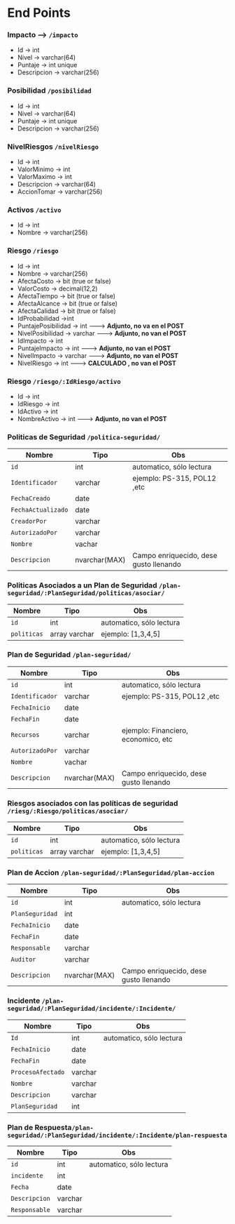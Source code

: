 # End Points

### Impacto -->  `/impacto`
* Id -> int
* Nivel -> varchar(64)
* Puntaje -> int unique
* Descripcion -> varchar(256)

### Posibilidad `/posibilidad`
* Id -> int
* Nivel -> varchar(64)
* Puntaje -> int unique
* Descripcion -> varchar(256)

### NivelRiesgos `/nivelRiesgo`
* Id -> int
* ValorMinimo -> int
* ValorMaximo -> int 
* Descripcion -> varchar(64)
* AccionTomar -> varchar(256)


### Activos `/activo`
* Id -> int
* Nombre -> varchar(256)

### Riesgo `/riesgo`
* Id -> int
* Nombre -> varchar(256)
* AfectaCosto -> bit (true or false) 
* ValorCosto -> decimal(12,2)
* AfectaTiempo -> bit (true or false)
* AfectaAlcance -> bit (true or false)
* AfectaCalidad -> bit (true or false)
* IdProbabilidad ->int
* PuntajePosibilidad -> int ---> **Adjunto, no va en el POST**
* NivelPosibilidad -> varchar  ---> **Adjunto, no van el POST**
* IdImpacto -> int
* PuntajeImpacto -> int ---> **Adjunto, no van el POST**
* NivelImpacto -> varchar  ---> **Adjunto, no van el POST**
* NivelRiesgo -> int  ---> **CALCULADO , no van el POST**


### Riesgo `/riesgo/:IdRiesgo/activo`
* Id -> int
* IdRiesgo -> int
* IdActivo -> int
* NombreActivo -> int  ---> **Adjunto, no van el POST**





### Politicas de Seguridad `/politica-seguridad/`

| Nombre | Tipo | Obs |  
|--|--|--| 
| `id` | int  | automatico, sólo lectura  |
| `Identificador` | varchar  | ejemplo: PS-315, POL12 ,etc |
| `FechaCreado` | date |   |
| `FechaActualizado` |date  ||
| `CreadorPor`| varchar |  |
| `AutorizadoPor` | varchar |  |
| `Nombre` | vachar |   |
| `Descripcion` | nvarchar(MAX) | Campo enriquecido, dese gusto llenando  |
 
 ###  Politicas Asociados a un Plan de Seguridad  `/plan-seguridad/:PlanSeguridad/politicas/asociar/`

| Nombre | Tipo | Obs |  
|--|--|--| 
| `id` | int  | automatico, sólo lectura  |
| `politicas` | array varchar  | ejemplo: [1,3,4,5] |
 
 
### Plan  de Seguridad `/plan-seguridad/`
 
| Nombre | Tipo | Obs |  
|--|--|--| 
| `id` | int  | automatico, sólo lectura  |
| `Identificador` | varchar  | ejemplo: PS-315, POL12 ,etc |
| `FechaInicio` | date |   |
| `FechaFin` |date  ||
| `Recursos`| varchar | ejemplo: Financiero, economico, etc  |
| `AutorizadoPor` | varchar |  |
| `Nombre` | vachar |   |
| `Descripcion` | nvarchar(MAX) | Campo enriquecido, dese gusto llenando  |

 ### Riesgos asociados con las políticas de seguridad `/riesg/:Riesgo/politicas/asociar/`

| Nombre | Tipo | Obs |  
|--|--|--| 
| `id` | int  | automatico, sólo lectura  |
| `politicas` | array varchar  | ejemplo: [1,3,4,5] |
 

### Plan  de Accion `/plan-seguridad/:PlanSeguridad/plan-accion`
 
| Nombre | Tipo | Obs |  
|--|--|--| 
| `id` | int  | automatico, sólo lectura  |
| `PlanSeguridad` | int  |  |
| `FechaInicio` | date |   |
| `FechaFin` |date  ||
| `Responsable`| varchar |   |
| `Auditor` | varchar |  |
| `Descripcion` | nvarchar(MAX) | Campo enriquecido, dese gusto llenando  |



### Incidente `/plan-seguridad/:PlanSeguridad/incidente/:Incidente/`
| Nombre | Tipo | Obs |  
|--|--|--| 
| `Id` | int  | automatico, sólo lectura  |
| `FechaInicio` | date |  |
| `FechaFin` | date |   |
| `ProcesoAfectado` |varchar ||
| `Nombre`| varchar |  
| `Descripcion`| varchar |  
| `PlanSeguridad`| int |  
 
### Plan  de Respuesta`/plan-seguridad/:PlanSeguridad/incidente/:Incidente/plan-respuesta	`
| Nombre | Tipo | Obs |  
|--|--|--| 
| `id` | int  | automatico, sólo lectura  |
| `incidente` | int  |  |
| `Fecha` | date |   |
| `Descripcion` |varchar ||
| `Responsable`| varchar |  
